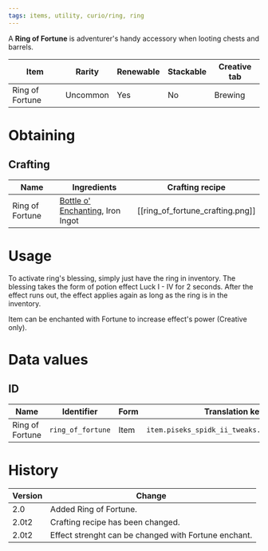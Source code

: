 ```yaml
---
tags: items, utility, curio/ring, ring
---
```


A **Ring of Fortune** is adventurer's handy accessory when looting chests and barrels.

| Item            | Rarity   | Renewable | Stackable | Creative tab |
| --------------- | -------- | --------- | --------- | ------------ |
| Ring of Fortune | Uncommon | Yes       | No        | Brewing      | 

# Obtaining
## Crafting

| Name            | Ingredients                                                                                  | Crafting recipe                  |
| --------------- | -------------------------------------------------------------------------------------------- | -------------------------------- |
| Ring of Fortune | [Bottle o' Enchanting](https://minecraft.fandom.com/wiki/Bottle_o%27_Enchanting), Iron Ingot | [[ring_of_fortune_crafting.png]] | 

# Usage

To activate ring's blessing, simply just have the ring in inventory. The blessing takes the form of potion effect Luck I - IV for 2 seconds. After the effect runs out, the effect applies again as long as the ring is in the inventory.

Item can be enchanted with Fortune to increase effect's power (Creative only).

# Data values
## ID

| Name            | Identifier      | Form | Translation key                             |
| --------------- | --------------- | ---- | ------------------------------------------- |
| Ring of Fortune | `ring_of_fortune` | Item | `item.piseks_spidk_ii_tweaks.ring_of_fortune` |

# History

| Version | Change                                               |
| ------- | ---------------------------------------------------- |
| 2.0     | Added Ring of Fortune.                               |
| 2.0t2   | Crafting recipe has been changed.                    |
| 2.0t2   | Effect strenght can be changed with Fortune enchant. | 
